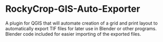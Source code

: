 # RockyCrop-GIS-Auto-Exporter
A plugin for QGIS that will automate creation of a grid and print layout to automatically export TIF files for later use in Blender or other programs. Blender code included for easier importing of the exported files.
